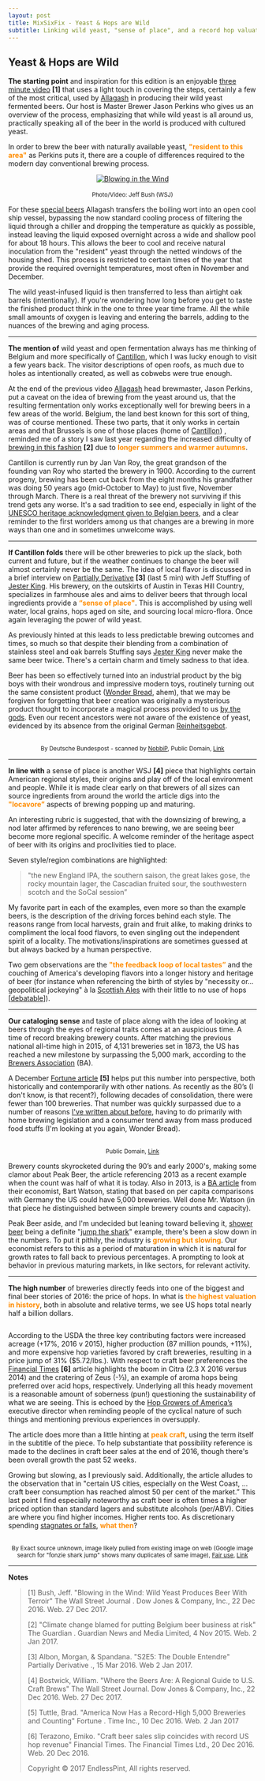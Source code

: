 ```yaml
---
layout: post
title: MixSixFix - Yeast & Hops are Wild
subtitle: Linking wild yeast, "sense of place", and a record hop valuation.
---
```


## Yeast & Hops are Wild

**The starting point**  and inspiration for this edition is an enjoyable [three minute video](http://www.wsj.com/video/blowing-in-the-wind-wild-yeast-produces-beer-with-terroir/2D1D23E4-95D4-4ADC-A235-A86498CD418B.html) **[1]** that uses a light touch in covering the steps, certainly a few of the most critical, used by [Allagash](http://www.allagash.com/?ao_confirm) in producing their wild yeast fermented beers. Our host is Master Brewer Jason Perkins who gives us an overview of the process, emphasizing that while wild yeast is all around us, practically speaking all of the beer in the world is produced with cultured yeast.

In order to brew the beer with naturally available yeast, <font color="#FF8C00"><strong>"resident to this area"</strong></font> as
Perkins puts it, there are a couple of differences required to the modern day conventional brewing process.

<p align="center">
  <a href="http://on.wsj.com/2huYjbj" target="_blank">
    <img alt="Blowing in the Wind" src="/flights/17_1/images-MxSxFx001/image1.png"><br><br>
  </a>
  <sup>Photo/Video: Jeff Bush (WSJ)</sup>
  <br>
</p>

For these [special beers](http://www.allagash.com/beer/#limited) Allagash transfers the boiling wort into an open cool ship vessel, bypassing the now standard cooling process of filtering the liquid through a chiller and dropping the temperature as quickly as possible, instead leaving the liquid exposed overnight across a wide and shallow pool for about 18 hours. This allows the beer to cool and receive natural inoculation from the "resident" yeast through the netted windows of the housing shed. This process is restricted to certain times of the year that provide the required overnight temperatures, most often in November and December.

The wild yeast-infused liquid is then transferred to less than airtight oak barrels (intentionally). If you're wondering how long before you get to taste the finished product think in the one to three year time frame. All the while small amounts of oxygen is leaving and entering the barrels, adding to the nuances of the brewing and aging process.

* * *

**The mention of** wild yeast and open fermentation always has me thinking of Belgium and more specifically of [Cantillon](https://www.cantillon.be/?lang=en), which I was lucky enough to visit a few years back. The visitor descriptions of open roofs, as much due to holes as intentionally created, as well as cobwebs were true enough.

At the end of the previous video [Allagash](http://www.allagash.com/?ao_confirm) head brewmaster, Jason Perkins, put a caveat on the idea of brewing from the yeast around us, that the resulting fermentation only works exceptionally well for brewing beers in a few areas of the world. Belgium, the land best known for this sort of thing, was of course mentioned. These two parts, that it only works in certain areas and that Brussels is one of those places (home of [Cantillon](https://www.cantillon.be/?lang=en)) , reminded me of a story I saw last year regarding the increased difficulty of [brewing in this fashion](https://www.theguardian.com/world/2015/nov/04/climate-change-blamed-for-putting-belgium-beer-business-at-risk) **[2]** due to <font color="#FF8C00"><strong>longer summers and warmer autumns</strong></font>.

Cantillon is currently run by Jan Van Roy, the great grandson of the founding van Roy who started the brewery in 1900. According to the current progeny, brewing has been cut back from the eight months his grandfather was doing 50 years ago (mid-October to May) to just five, November through March. There is a real threat of the brewery not surviving if this trend gets any worse. It's a sad tradition to see end, especially in light of the [UNESCO heritage acknowledgment given to Belgian beers](https://www.theguardian.com/world/2016/nov/30/cheers-belgian-beer-added-unesco-cultural-heritage-list), and a clear reminder to the first worlders among us that changes are a brewing in more ways than one and in sometimes unwelcome ways.

* * *

**If Cantillon folds** there will be other breweries to pick up the slack, both current and future, but if the weather continues to change the beer will almost certainly never be the same. The idea of local flavor is discussed in a brief interview on
[Partially Derivative](http://partiallyderivative.com/news/2016/03/15/season-2-episode-5-the-double-entendre) **[3]** (last 5 min) with Jeff Stuffing of [Jester King](http://jesterkingbrewery.com/). His brewery, on the outskirts of Austin in Texas Hill Country, specializes in farmhouse ales and aims to deliver beers that through local ingredients provide a <font color="#FF8C00"><strong>“sense of place"</strong></font>. This is accomplished by using well water, local grains, hops aged on site, and sourcing local micro-flora. Once again leveraging the power of wild yeast.

As previously hinted at this leads to less predictable brewing outcomes and times, so much so that despite their blending from a combination of stainless steel and oak barrels Stuffing says [Jester King](http://jesterkingbrewery.com/) never make the same beer twice. There's a certain charm and timely sadness to that idea.

Beer has been so effectively turned into an industrial product by the big boys with their wondrous and impressive modern toys, routinely turning out the same consistent product ([Wonder Bread](https://www.wonderbread.com/), ahem), that we may be forgiven for forgetting that beer creation was originally a mysterious product thought to incorporate a magical process provided to us [by the gods](http://www.ancient.eu/article/223/). Even our recent ancestors were not aware of the existence of yeast, evidenced by its absence from the original German [Reinheitsgebot](https://en.wikipedia.org/wiki/Reinheitsgebot).

<p align="center">
  <img alt="" src="/flights/17_1/images-MxSxFx001/image3.jpg"><br><br>
  <sup>By Deutsche Bundespost - scanned by <a href="https://commons.wikimedia.org/wiki/User:NobbiP">NobbiP</a>, Public Domain, <a href="https://commons.wikimedia.org/w/index.php?curid=11244954">Link</a></sup>
  <br>
</p>

* * *

**In line with** a sense of place is another WSJ **[4]** piece that highlights certain American regional styles, their origins and play off of the local environment and people. While it is made clear early on that brewers of all sizes can source ingredients from around the world the article digs into the <font color="#FF8C00"><strong>"locavore”</strong></font> aspects of brewing popping up and maturing.

An interesting rubric is suggested, that with the downsizing of brewing, a nod later affirmed by references to nano brewing, we are seeing beer become more regional specific. A welcome reminder of the heritage aspect of beer with its origins and proclivities tied to place.

Seven style/region combinations are highlighted: 

> "the new England IPA, the southern saison, the great lakes gose, the rocky mountain lager, the Cascadian fruited sour, the southwestern scotch and the SoCal session”

My favorite part in each of the examples, even more so than the example beers, is the description of the driving forces behind each style. The reasons range from local harvests, grain and fruit alike, to making drinks to compliment the local food flavors, to even singling out the independent spirit of a locality. The motivations/inspirations are sometimes guessed at but always backed by a human perspective.

Two gem observations are the <font color="#FF8C00"><strong>"the feedback loop of local tastes”</strong></font> and the couching of America's developing flavors into a longer history and heritage of beer (for instance when referencing the birth of styles by "necessity or… geopolitical jockeying" à la [Scottish Ales](http://allaboutbeer.com/article/scottish-ales/) with their little to no use of hops [[debatable](https://en.wikipedia.org/wiki/Beer_in_Scotland)]).

* * *

**Our cataloging sense** and taste of place along with the idea of looking at beers through the eyes of regional traits comes at an auspicious time. A time of record breaking brewery counts. After matching the previous national all-time high in 2015, of 4,131 breweries set in 1873, the US has reached a new milestone by surpassing the 5,000 mark, according to the [Brewers Association](https://www.brewersassociation.org/statistics/number-of-breweries/) (BA).

A December [Fortune article](http://fortune.com/2016/12/10/america-record-number-breweries/) **[5]** helps put this number into perspective, both historically and contemporarily with other nations. As recently as the 80’s (I don't know, is that recent?), following decades of consolidation, there were fewer than 100 breweries. That number was quickly surpassed due to a number of reasons [I've written about before](http://endlesspint.com/2016-04-01-continue/), having to do primarily with home brewing legislation and a consumer trend away from mass produced food stuffs (I'm looking at you again, Wonder Bread).

<p align="center">
  <img alt="" src="/flights/17_1/images-MxSxFx001/image2.png"><br><br>
  <sup>Public Domain, <a href="https://commons.wikimedia.org/w/index.php?curid=16895471">Link</a></sup>
  <br>
</p>

Brewery counts skyrocketed during the 90’s and early 2000's, making some clamor
about Peak Beer, the article referencing 2013 as a recent example when the count
was half of what it is today. Also in 2013, is a [BA article](https://www.brewersassociation.org/insights/the-craft-beer-non-bubble/) from their economist, Bart Watson, stating that based on per capita comparisons with Germany the US could
have 5,000 breweries. Well done Mr. Watson (in that piece he distinguished
between simple brewery counts and capacity).

Peak Beer aside, and I'm undecided but leaning toward believing it, [shower beer](https://munchies.vice.com/en/articles/theres-finally-a-beer-made-specifically-for-drinking-in-the-shower) being a definite "[jump the shark](https://en.wikipedia.org/wiki/Jumping_the_shark)" example, there's been a slow down in the numbers. To put it pithily, the industry is <font color="#FF8C00"><strong>growing but slowing</strong></font>. Our economist refers to this as a period of maturation in which it is natural for growth rates to fall back to previous percentages. A prompting to look at behavior in previous maturing markets, in like sectors, for relevant activity.

* * *

**The high number** of breweries directly feeds into one of the biggest and final beer stories of 2016: the price of hops. In what is <font color="#FF8C00"><strong>the highest valuation in history</strong></font>, both in absolute and relative terms, we see US hops total nearly half a billion dollars.

<p align="center">
  <img alt="" src="/flights/17_1/images-MxSxFx001/image5.png">
  <br>
</p>

According to the USDA the three key contributing factors were increased acreage (+17%, 2016 v 2015), higher production (87 million pounds, +11%), and more expensive hop varieties favored by craft breweries, resulting in a price jump of 31% ($5.72/lbs.). With respect to craft beer preferences the [Financial Times](https://www.ft.com/content/468aa664c5bc11e68f299445cac8966f) **[6]** article highlights the boom in Citra (2.3 X 2016 versus 2014) and the cratering of Zeus (-⅓), an example of aroma hops being preferred over acid hops, respectively. Underlying all this heady movement is a reasonable amount of soberness (pun!) questioning the sustainability of what we are seeing. This is echoed by the [Hop Growers of America’s](https://www.usahops.org/) executive director when reminding people of the cyclical nature of such things and mentioning previous experiences in oversupply.

The article does more than a little hinting at <font color="#FF8C00"><strong>peak craft</strong></font>, using the term itself in the subtitle of the piece. To help substantiate that possibility reference is made to the declines in craft beer sales at the end of 2016, though there's been overall growth the past 52 weeks.

Growing but slowing, as I previously said. Additionally, the article alludes to the observation that in "certain US cities, especially on the West Coast, ... craft beer consumption has reached almost 50 per cent of the market.” This last point I find especially noteworthy as craft beer is often times a higher priced option than standard lagers and substitute alcohols (per/ABV). Cities are where you find higher incomes. Higher rents too. As discretionary spending [stagnates or falls](https://www.bea.gov/iTable/iTable.cfm?reqid=9&step=1&acrdn=2#reqid=9&step=3&isuri=1&903=58), <font color="#FF8C00"><strong>what then</strong></font>?

<p align="center">
  <img alt="" src="/flights/17_1/images-MxSxFx001/image4.png"><br><br>
  <sup>By Exact source unknown, image likely pulled from existing image on web (Google image search for "fonzie shark jump" shows many
  duplicates of same image), <a href="https://en.wikipedia.org/wiki/File:Fonzie_jumps_the_shark.PNG">Fair use</a>, <a href="https://en.wikipedia.org/w/index.php?curid=2840084">Link</a></sup>
  <br>
</p>

---

**Notes**
> 
> [1] Bush, Jeff. "Blowing in the Wind: Wild Yeast Produces Beer With Terroir" The Wall Street Journal . Dow Jones & Company, Inc., 22 Dec 2016. Web. 27 Dec 2017.
> 
> [2] "Climate change blamed for putting Belgium beer business at risk" The Guardian . Guardian News and Media Limited, 4 Nov 2015. Web. 2 Jan 2017.
> 
> [3] Albon, Morgan, & Spandana. "S2E5: The Double Entendre" Partially Derivative ., 15 Mar 2016. Web 2 Jan 2017.
> 
> [4] Bostwick, William. "Where the Beers Are: A Regional Guide to U.S. Craft Brews" The Wall Street Journal. Dow Jones & Company, Inc., 22 Dec 2016. Web. 27 Dec 2017.
> 
> [5] Tuttle, Brad. "America Now Has a Record-High 5,000 Breweries and Counting" Fortune . Time Inc., 10 Dec 2016. Web. 2 Jan 2017
> 
> [6] Terazono, Emiko. "Craft beer sales slip coincides with record US hop revenue" Financial Times. The Financial Times Ltd., 20 Dec 2016. Web. 20 Dec 2016. 
> 
> Copyright © 2017 EndlessPint, All rights reserved.
